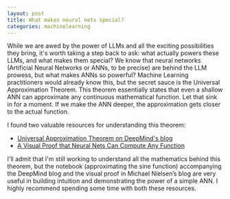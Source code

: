 ```yaml
---
layout: post
title: What makes neural nets special?
categories: machinelearning
---
```


While we are awed by the power of LLMs and all the exciting possibilities they bring, it's worth taking a step back to ask: what actually powers these LLMs, and what makes them special? We know that neural networks (Artificial Neural Networks or ANNs, to be precise) are behind the LLM prowess, but what makes ANNs so powerful? Machine Learning practitioners would already know this, but the secret sauce is the Universal Approximation Theorem.
This theorem essentially states that even a shallow ANN can approximate any continuous mathematical function. Let that sink in for a moment. If we make the ANN deeper, the approximation gets closer to the actual function. 

I found two valuable resources for understanding this theorem:

* [Universal Approximation Theorem on DeepMind's blog](https://www.deep-mind.org/2023/03/26/the-universal-approximation-theorem/#Universal_Approximation_Theorem)
* [A Visual Proof that Neural Nets Can Compute Any Function](http://neuralnetworksanddeeplearning.com/chap4.html)

I'll admit that I'm still working to understand all the mathematics behind this theorem, but the notebook (approximating the sine function) accompanying the DeepMind blog and the visual proof in Michael Nielsen’s blog  are very useful in building intuition and demonstrating the power of a simple ANN. I highly recommend spending some time with both these resources.